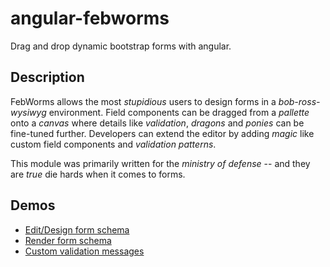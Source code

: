 angular-febworms
================

Drag and drop dynamic bootstrap forms with angular.

## Description

FebWorms allows the most _stupidious_ users to design forms in a _bob-ross-wysiwyg_ environment. 
Field components can be dragged from a _pallette_ onto a _canvas_ where details like _validation_, _dragons_ and _ponies_ can be fine-tuned further.
Developers can extend the editor by adding _magic_ like custom field components and _validation patterns_.


This module was primarily written for the _ministry of defense_ -- and they are _true_ die hards when it comes to forms.

## Demos

* [Edit/Design form schema](http://plnkr.co/edit/L0n4qi?p=preview)
* [Render form schema](http://plnkr.co/edit/3XRy8S?p=preview)
* [Custom validation messages](http://plnkr.co/edit/zLBUw5?p=preview)


